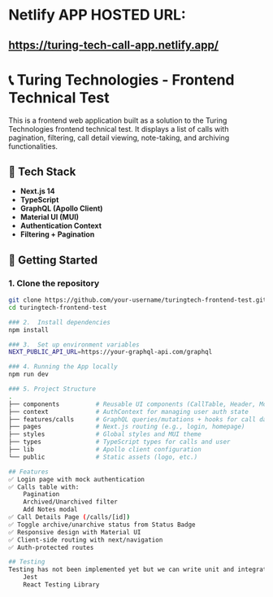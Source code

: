 # Netlify APP HOSTED URL:

## https://turing-tech-call-app.netlify.app/

# 📞 Turing Technologies - Frontend Technical Test

This is a frontend web application built as a solution to the Turing Technologies frontend technical test. It displays a list of calls with pagination, filtering, call detail viewing, note-taking, and archiving functionalities.

## 🚀 Tech Stack

- **Next.js 14**
- **TypeScript**
- **GraphQL (Apollo Client)**
- **Material UI (MUI)**
- **Authentication Context**
- **Filtering + Pagination**

## 🔧 Getting Started

### 1. Clone the repository

```bash
git clone https://github.com/your-username/turingtech-frontend-test.git
cd turingtech-frontend-test

### 2.  Install dependencies
npm install

### 3.  Set up environment variables
NEXT_PUBLIC_API_URL=https://your-graphql-api.com/graphql

### 4. Running the App locally
npm run dev

### 5. Project Structure
.
├── components          # Reusable UI components (CallTable, Header, Modals, etc.)
├── context             # AuthContext for managing user auth state
├── features/calls      # GraphQL queries/mutations + hooks for call data
├── pages               # Next.js routing (e.g., login, homepage)
├── styles              # Global styles and MUI theme
├── types               # TypeScript types for calls and user
├── lib                 # Apollo client configuration
└── public              # Static assets (logo, etc.)

## Features
✅ Login page with mock authentication
✅ Calls table with:
    Pagination
    Archived/Unarchived filter
    Add Notes modal
✅ Call Details Page (/calls/[id])
✅ Toggle archive/unarchive status from Status Badge
✅ Responsive design with Material UI
✅ Client-side routing with next/navigation
✅ Auth-protected routes

## Testing
Testing has not been implemented yet but we can write unit and integration tests using:
    Jest
    React Testing Library
```
